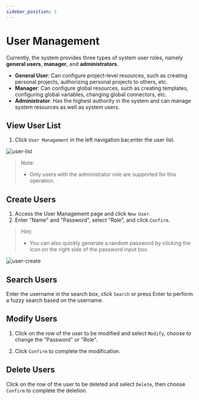 ```yaml
---
sidebar_position: 1
---
```


# User Management

Currently, the system provides three types of system user roles, namely **general users**, **manager**, and **administrators**.

- **General User**: Can configure project-level resources, such as creating personal projects, authorizing personal projects to others, etc.
- **Manager**: Can configure global resources, such as creating templates, configuring global variables, changing global connectors, etc.
- **Administrator**: Has the highest authority in the system and can manage system resources as well as system users.

## View User List

1. Click `User Management` in the left navigation bar,enter the user list.

![user-list](/img/v0.4.0/users/ss-user-list-en.png)

> Note:
>
> - Only users with the administrator role are supported for this operation.

## Create Users

1. Access the User Management page and click `New User`.
2. Enter "Name" and "Password", select "Role", and click `Confirm`.

> Hint:
>
> - You can also quickly generate a random password by clicking the icon on the right side of the password input box.

![user-create](/img/v0.4.0/users/ss-user-create-en.png)

## Search Users

Enter the username in the search box, click `Search` or press Enter to perform a fuzzy search based on the username.

## Modify Users

1. Click on the row of the user to be modified and select `Modify`, choose to change the "Password" or "Role".

2. Click `Confirm` to complete the modification.

## Delete Users

Click on the row of the user to be deleted and select `Delete`, then choose `Confirm` to complete the deletion.
